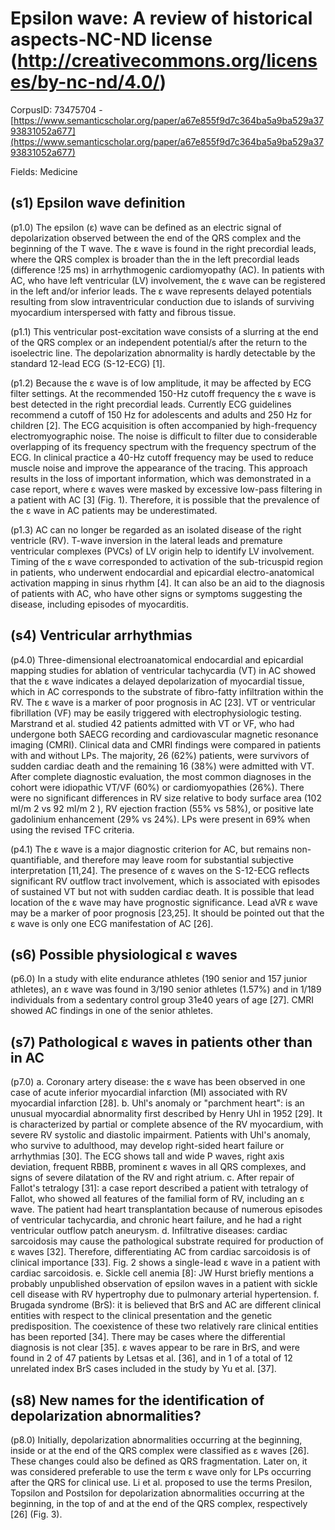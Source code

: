 # Epsilon wave: A review of historical aspects-NC-ND license (http://creativecommons.org/licenses/by-nc-nd/4.0/)

CorpusID: 73475704 - [https://www.semanticscholar.org/paper/a67e855f9d7c364ba5a9ba529a3793831052a677](https://www.semanticscholar.org/paper/a67e855f9d7c364ba5a9ba529a3793831052a677)

Fields: Medicine

## (s1) Epsilon wave definition
(p1.0) The epsilon (ε) wave can be defined as an electric signal of depolarization observed between the end of the QRS complex and the beginning of the T wave. The ε wave is found in the right precordial leads, where the QRS complex is broader than the in the left precordial leads (difference !25 ms) in arrhythmogenic cardiomyopathy (AC). In patients with AC, who have left ventricular (LV) involvement, the ε wave can be registered in the left and/or inferior leads. The ε wave represents delayed potentials resulting from slow intraventricular conduction due to islands of surviving myocardium interspersed with fatty and fibrous tissue.

(p1.1) This ventricular post-excitation wave consists of a slurring at the end of the QRS complex or an independent potential/s after the return to the isoelectric line. The depolarization abnormality is hardly detectable by the standard 12-lead ECG (S-12-ECG) [1].

(p1.2) Because the ε wave is of low amplitude, it may be affected by ECG filter settings. At the recommended 150-Hz cutoff frequency the ε wave is best detected in the right precordial leads. Currently ECG guidelines recommend a cutoff of 150 Hz for adolescents and adults and 250 Hz for children [2]. The ECG acquisition is often accompanied by high-frequency electromyographic noise. The noise is difficult to filter due to considerable overlapping of its frequency spectrum with the frequency spectrum of the ECG. In clinical practice a 40-Hz cutoff frequency may be used to reduce muscle noise and improve the appearance of the tracing. This approach results in the loss of important information, which was demonstrated in a case report, where ε waves were masked by excessive low-pass filtering in a patient with AC [3] (Fig. 1). Therefore, it is possible that the prevalence of the ε wave in AC patients may be underestimated.

(p1.3) AC can no longer be regarded as an isolated disease of the right ventricle (RV). T-wave inversion in the lateral leads and premature ventricular complexes (PVCs) of LV origin help to identify LV involvement. Timing of the ε wave corresponded to activation of the sub-tricuspid region in patients, who underwent endocardial and epicardial electro-anatomical activation mapping in sinus rhythm [4]. It can also be an aid to the diagnosis of patients with AC, who have other signs or symptoms suggesting the disease, including episodes of myocarditis.
## (s4) Ventricular arrhythmias
(p4.0) Three-dimensional electroanatomical endocardial and epicardial mapping studies for ablation of ventricular tachycardia (VT) in AC showed that the ε wave indicates a delayed depolarization of myocardial tissue, which in AC corresponds to the substrate of fibro-fatty infiltration within the RV. The ε wave is a marker of poor prognosis in AC [23]. VT or ventricular fibrillation (VF) may be easily triggered with electrophysiologic testing. Marstrand et al. studied 42 patients admitted with VT or VF, who had undergone both SAECG recording and cardiovascular magnetic resonance imaging (CMRI). Clinical data and CMRI findings were compared in patients with and without LPs. The majority, 26 (62%) patients, were survivors of sudden cardiac death and the remaining 16 (38%) were admitted with VT. After complete diagnostic evaluation, the most common diagnoses in the cohort were idiopathic VT/VF (60%) or cardiomyopathies (26%). There were no significant differences in RV size relative to body surface area (102 ml/m 2 vs 92 ml/m 2 ), RV ejection fraction (55% vs 58%), or positive late gadolinium enhancement (29% vs 24%). LPs were present in 69% when using the revised TFC criteria.

(p4.1) The ε wave is a major diagnostic criterion for AC, but remains non-quantifiable, and therefore may leave room for substantial subjective interpretation [11,24]. The presence of ε waves on the S-12-ECG reflects significant RV outflow tract involvement, which is associated with episodes of sustained VT but not with sudden cardiac death. It is possible that lead location of the ε wave may have prognostic significance. Lead aVR ε wave may be a marker of poor prognosis [23,25]. It should be pointed out that the ε wave is only one ECG manifestation of AC [26].
## (s6) Possible physiological ε waves
(p6.0) In a study with elite endurance athletes (190 senior and 157 junior athletes), an ε wave was found in 3/190 senior athletes (1.57%) and in 1/189 individuals from a sedentary control group 31e40 years of age [27]. CMRI showed AC findings in one of the senior athletes.
## (s7) Pathological ε waves in patients other than in AC
(p7.0) a. Coronary artery disease: the ε wave has been observed in one case of acute inferior myocardial infarction (MI) associated with RV myocardial infarction [28]. b. Uhl's anomaly or "parchment heart": is an unusual myocardial abnormality first described by Henry Uhl in 1952 [29]. It is characterized by partial or complete absence of the RV myocardium, with severe RV systolic and diastolic impairment. Patients with Uhl's anomaly, who survive to adulthood, may develop right-sided heart failure or arrhythmias [30]. The ECG shows tall and wide P waves, right axis deviation, frequent RBBB, prominent ε waves in all QRS complexes, and signs of severe dilatation of the RV and right atrium. c. After repair of Fallot's tetralogy [31]: a case report described a patient with tetralogy of Fallot, who showed all features of the familial form of RV, including an ε wave. The patient had heart transplantation because of numerous episodes of ventricular tachycardia, and chronic heart failure, and he had a right ventricular outflow patch aneurysm. d. Infiltrative diseases: cardiac sarcoidosis may cause the pathological substrate required for production of ε waves [32]. Therefore, differentiating AC from cardiac sarcoidosis is of clinical importance [33]. Fig. 2 shows a single-lead ε wave in a patient with cardiac sarcoidosis. e. Sickle cell anemia [8]: JW Hurst briefly mentions a probably unpublished observation of epsilon waves in a patient with sickle cell disease with RV hypertrophy due to pulmonary arterial hypertension. f. Brugada syndrome (BrS): it is believed that BrS and AC are different clinical entities with respect to the clinical presentation and the genetic predisposition. The coexistence of these two relatively rare clinical entities has been reported [34]. There may be cases where the differential diagnosis is not clear [35]. ε waves appear to be rare in BrS, and were found in 2 of 47 patients by Letsas et al. [36], and in 1 of a total of 12 unrelated index BrS cases included in the study by Yu et al. [37].
## (s8) New names for the identification of depolarization abnormalities?
(p8.0) Initially, depolarization abnormalities occurring at the beginning, inside or at the end of the QRS complex were classified as ε waves [26]. These changes could also be defined as QRS fragmentation. Later on, it was considered preferable to use the term ε wave only for LPs occurring after the QRS for clinical use. Li et al. proposed to use the terms Presilon, Topsilon and Postsilon for depolarization abnormalities occurring at the beginning, in the top of and at the end of the QRS complex, respectively [26] (Fig. 3).
